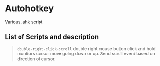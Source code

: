 # Autohotkey
Various .ahk script

## List of Scripts and description

>  `double-right-click-scroll` double right mouse button click and hold monitors cursor move going down or up. Send scroll event based on direction of cursor.
